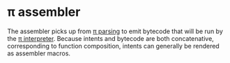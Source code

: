 # π assembler
The assembler picks up from [π parsing](pi-parsing.md) to emit bytecode that will be run by the [π interpreter](pi-interpreter.md). Because intents and bytecode are both concatenative, corresponding to function composition, intents can generally be rendered as assembler macros.
